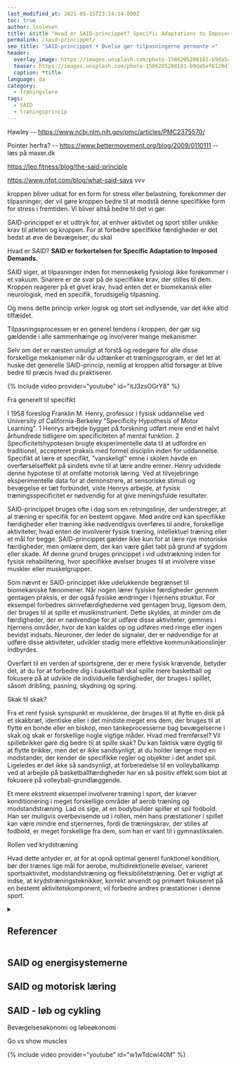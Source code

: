 ```yaml
---
last_modified_at: 2021-05-15T23:14:14.000Z
toc: true
author: lsolesen
title: &title "Hvad er SAID-princippet? Specific Adaptations to Imposed Demands!"
permalink: /said-princippet/
seo_title: "SAID-princippet • Øvelse gør tilpasningerne permante »"
header:
  overlay_image: https://images.unsplash.com/photo-1586205208101-b9da5ef6120d?ixid=MnwxMjA3fDB8MHxwaG90by1wYWdlfHx8fGVufDB8fHx8&ixlib=rb-1.2.1&auto=format&fit=crop&w=1950&q=80
  teaser: https://images.unsplash.com/photo-1586205208101-b9da5ef6120d?ixid=MnwxMjA3fDB8MHxwaG90by1wYWdlfHx8fGVufDB8fHx8&ixlib=rb-1.2.1&auto=format&fit=crop&w=400&q=80
  caption: *title
language: da
category:
  - Træningslære
tags:
  - SAID
  - træningsprincip
---
```


Hawley -- https://www.ncbi.nlm.nih.gov/pmc/articles/PMC2375570/

Pointer herfra? -- https://www.bettermovement.org/blog/2009/0110111 -- læs på maxer.dk

https://leo.fitness/blog/the-said-principle

https://www.nfpt.com/blog/what-said-says
vvv

kroppen bliver udsat for en form for stress eller belastning, forekommer der tilpasninger, der vil gøre kroppen bedre til at modstå denne specifikke form for stress i fremtiden. Vi bliver altså bedre til det vi gør.

SAID-princippet er et udtryk for, at enhver aktivitet og sport stiller unikke krav til atleten og kroppen. For at forbedre specifikke færdigheder er det bedst at øve de bevægelser, du skal

Hvad er SAID? **SAID er forkortelsen for Specific Adaptation to Imposed Demands.**

SAID siger, at tilpasninger inden for menneskelig fysiologi ikke forekommer i et vakuum. Snarere er de svar på de specifikke krav, der stilles til dem. Kroppen reagerer på et givet krav, hvad enten det er biomekanisk eller neurologisk, med en specifik, forudsigelig tilpasning.

Og mens dette princip virker logisk og stort set indlysende, var det ikke altid tilfældet.


Tilpasningsprocessen er en generel tendens i kroppen, der gør sig gældende i alle sammenhænge og involverer mange mekanismer.

Selv om det er næsten umuligt at forstå og redegøre for alle disse forskellige mekanismer når du udtænker et træningsprogram, er det let at huske det generelle SAID-princip, nemlig at kroppen altid forsøger at blive bedre til præcis hvad du praktiserer.


{% include video provider="youtube" id="itJ3zsOGrY8" %}



Fra generelt til specifikt

I 1958 foreslog Franklin M. Henry, professor i fysisk uddannelse ved University of California-Berkeley "Specificity Hypothesis of Motor Learning". 1 Henrys arbejde bygget på forskning udført mere end et halvt århundrede tidligere om specificiteten af ​​mental funktion. 2 Specificitetshypotesen brugte eksperimentelle data til at udfordre en traditionel, accepteret praksis med formel disciplin inden for uddannelse. Specifikt at lære et specifikt, "vanskeligt" emne i skolen havde en overførselseffekt på sindets evne til at lære andre emner. Henry udvidede denne hypotese til at omfatte motorisk læring. Ved at tilvejebringe eksperimentelle data for at demonstrere, at sensoriske stimuli og bevægelse er tæt forbundet, viste Henrys arbejde, at fysisk træningsspecificitet er nødvendig for at give meningsfulde resultater.

SAID-princippet bruges ofte i dag som en retningslinje, der understreger, at al træning er specifik for en bestemt opgave. Med andre ord kan specifikke færdigheder eller træning ikke nødvendigvis overføres til andre, forskellige aktiviteter, hvad enten de involverer fysisk træning, intellektuel træning eller et mål for begge. SAID-princippet gælder ikke kun for at lære nye motoriske færdigheder, men omlære dem, der kan være gået tabt på grund af sygdom eller skade. Af denne grund bruges princippet i vid udstrækning inden for fysisk rehabilitering, hvor specifikke øvelser bruges til at involvere visse muskler eller muskelgrupper.

Som nævnt er SAID-princippet ikke udelukkende begrænset til biomekaniske fænomener. Når nogen lærer fysiske færdigheder gennem gentagen praksis, er der også fysiske ændringer i hjernens struktur. For eksempel forbedres skrivefærdighederne ved gentagen brug, ligesom dem, der bruges til at spille et musikinstrument. Dette skyldes, at minder om de færdigheder, der er nødvendige for at udføre disse aktiviteter, gemmes i hjernens områder, hvor de kan kaldes op og udføres med ringe eller ingen bevidst indsats. Neuroner, der leder de signaler, der er nødvendige for at udføre disse aktiviteter, udvikler stadig mere effektive kommunikationslinjer indbyrdes.

Overført til en verden af ​​sportsgrene, der er mere fysisk krævende, betyder det, at du for at forbedre dig i basketball skal spille mere basketball og fokusere på at udvikle de individuelle færdigheder, der bruges i spillet, såsom dribling, pasning, skydning og spring.


Skak til skak?

Fra et rent fysisk synspunkt er musklerne, der bruges til at flytte en disk på et skakbræt, identiske eller i det mindste meget ens dem, der bruges til at flytte en bonde eller en biskop, men tankeprocesserne bag bevægelserne i skak og skak er forskellige nogle vigtige måder. Hvad med fremførsel? Vil spillebrikker gøre dig bedre til at spille skak? Du kan faktisk være dygtig til at flytte brikker, men det er ikke sandsynligt, at du holder længe mod en modstander, der kender de specifikke regler og objekter i det andet spil. Ligeledes er det ikke så sandsynligt, at forberedelse til en volleyballkamp ved at arbejde på basketballfærdigheder har en så positiv effekt som blot at fokusere på volleyball-grundlæggende.

Et mere ekstremt eksempel involverer træning i sport, der kræver konditionering i meget forskellige områder af aerob træning og modstandstræning. Lad os sige, at en bodybuilder spiller et spil fodbold. Han ser muligvis overbevisende ud i rollen, men hans præstationer i spillet kan være mindre end stjernernes, fordi de træningskrav, der stilles af fodbold, er meget forskellige fra dem, som han er vant til i gymnastiksalen.

Rollen ved krydstræning

Hvad dette antyder er, at for at opnå optimal generel funktionel kondition, bør der trænes lige mål for aerobe, multidirektionelle øvelser, varieret sportsaktivitet, modstandstræning og fleksibilitetstræning. Det er vigtigt at indse, at krydstræningsteknikker, korrekt anvendt og primært fokuseret på en bestemt aktivitetskomponent, vil forbedre andres præstationer i denne sport.

<details markdown="1" class="references">
  <summary><h2 id="references">Referencer</h2></summary>

1. Henry, F. Specificity vs. generality in learning motor skills. in 61st Annual Proceedings of the College of the Physical Education Association. 1958. Santa Monica, CA.

2. Thorndike, E.L., Woodworth, R. S., The influence of improvement in one mental function upon the efficiency of other functions. Psychological Review, 1901. 8: p. 247-261.

3. Foran, B. (2001). Editor. High-Performance Sports Conditioning. Modern Training for Ultimate Athletic Development. Champaign, IL: Human Kinetics.
</details>

## SAID og energisystemerne


## SAID og motorisk læring


## SAID - løb og cykling

Bevægelsesøkonomi og løbeøkonomi

Go vs show muscles

{% include video provider="youtube" id="w1wTdcwi40M" %}
